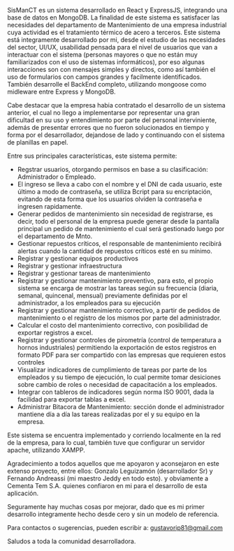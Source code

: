 SisManCT es un sistema desarrollado en React y ExpressJS, integrando una base de datos en MongoDB. 
La finalidad de este sistema es satisfacer las necesidades del departamento de Mantenimiento de una empresa industrial cuya actividad es el tratamiento térmico de acero a terceros.
Este sistema está integramente desarrollado por mi, desde el estudio de las necesidades del sector, UI/UX, usabilidad pensada para el nivel de usuarios que van a interactuar con el sistema
(personas mayores o que no están muy familiarizados con el uso de sistemas informáticos), por eso algunas interacciones son con mensajes simples y directos, como así también el uso de 
formularios con campos grandes y facilmente identificados. También desarrolle el BackEnd completo, utilizando mongoose como midleware entre Express y MongoDB.

Cabe destacar que la empresa habia contratado el desarrollo de un sistema anterior, el cual no llego a implementarse por representar una gran dificultad en su uso y entendimiento por parte 
del personal interviniente, además de presentar errores que no fueron solucionados en tiempo y forma por el desarrollador, dejandose de lado y continuando con el sistema de planillas en papel.

Entre sus principales características, este sistema permite:
- Regstrar usuarios, otorgando permisos en base a su clasificación: Administrador o Empleado.
- El ingreso se lleva a cabo con el nombre y el DNI de cada usuario, este último a modo de contraseña, se utiliza Bcript para su encriptación, evitando de esta forma que los usuarios olviden la contraseña e ingresen rapidamente.
- Generar pedidos de mantenimiento sin necesidad de registrarse, es decir, todo el personal de la empresa puede generar desde la pantalla principal un pedido de mantenimiento el cual será gestionado luego por el departamento de Mnto.
- Gestionar repuestos críticos, el responsable de mantenimiento recibirá alertas cuando la cantidad de repuestos críticos esté en su mínimo.
- Registrar y gestionar equipos productivos
- Registrar y gestionar infraestructura
- Registrar y gestionar tareas de mantenimiento
- Registrar y gestionar mantenimiento preventivo, para esto, el propio sistema se encarga de mostrar las tareas según su frecuencia (diaria, semanal, quincenal, mensual) previamente definidas por el administrador, a los empleados para su ejecución
- Registrar y gestionar mantenimiento correctivo, a partir de pedidos de mantenimiento o el registro de los mismos por parte del administrador.
- Calcular el costo del mantenimiento correctivo, con posibilidad de exportar registros a excel.
- Registrar y gestionar controles de pirometría (control de temperatura a hornos industriales) permitiendo la exportación de estos registros en formato PDF para ser compartido con las empresas que requieren estos controles
- Visualizar indicadores de cumplimiento de tareas por parte de los empleados y su tiempo de ejecución, lo cual permite tomar desiciones sobre cambio de roles o necesidad de capacitación a los empleados.
- Integrar con tableros de indicadores según norma ISO 9001, dada la facilidad para exportar tablas a excel.
- Administrar Bitacora de Mantenimiento: sección donde el administrador mantiene día a día las tareas realizadas por el y su equipo en la empresa.

Este sistema se encuentra implementado y corriendo localmente en la red de la empresa, para lo cual, también tuve que configurar un servidor apache, utilizando XAMPP.

Agradecimiento a todos aquellos que me apoyaron y aconsejaron en este extenso proyecto, entre ellos: Gonzalo Leguizamón (desarrollador Sr) y Fernando Andreassi (mi maestro Jeddy en todo esto).
y obviamente a Cementa Tem S.A. quienes confiaron en mi para el desarrollo de esta aplicación.

Seguramente hay muchas cosas por mejorar, dado que es mi primer desarrollo integramente hecho desde cero y sin un modelo de referencia.

Para contactos o sugerencias, pueden escribir a: gustavorip81@gmail.com

Saludos a toda la comunidad desarrolladora.
